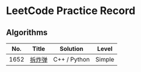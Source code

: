 # LeetCode Practice Record

## Algorithms
| No.| Title | Solution | Level |
|---| ----- | -------- | ---------- |
|1652|[拆炸弹](https://leetcode-cn.com/problems/defuse-the-bomb/) | C++ / Python |Simple|
